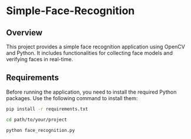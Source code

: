 # Simple-Face-Recognition

## Overview

This project provides a simple face recognition application using OpenCV and Python. It includes functionalities for collecting face models and verifying faces in real-time.

## Requirements

Before running the application, you need to install the required Python packages. Use the following command to install them:

```bash
pip install -r requirements.txt
```

```bash
cd path/to/your/project
```

```bash
python face_recognition.py
```